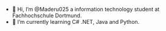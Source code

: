 - 👋 Hi, I’m @Maderu025 a information technology student at Fachhochschule Dortmund.
- 🌱 I’m currently learning C# .NET, Java and Python.

